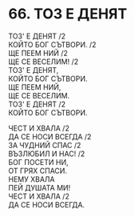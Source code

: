 # 66. ТОЗ Е ДЕНЯТ  
  
ТОЗ' Е ДЕНЯТ /2  
КОЙТО БОГ СЪТВОРИ. /2  
ЩЕ ПЕЕМ НИЙ /2  
ЩЕ СЕ ВЕСЕЛИМ! /2  
ТОЗ' Е ДЕНЯТ,  
КОЙТО БОГ СЪТВОРИ.  
ЩЕ ПЕЕМ НИЙ,  
ЩЕ СЕ ВЕСЕЛИМ.  
ТОЗ' Е ДЕНЯТ /2  
КОЙТО БОГ СЪТВОРИ.  
  
ЧЕСТ И ХВАЛА /2  
ДА СЕ НОСИ ВСЕГДА /2  
ЗА ЧУДНИЙ СПАС /2  
ВЪЗЛЮБИЛ И НАС! /2  
БОГ ПОСЕТИ НИ,  
ОТ ГРЯХ СПАСИ.  
НЕМУ ХВАЛА  
ПЕЙ ДУШАТА МИ!  
ЧЕСТ И ХВАЛА /2  
ДА СЕ НОСИ ВСЕГДА.  
